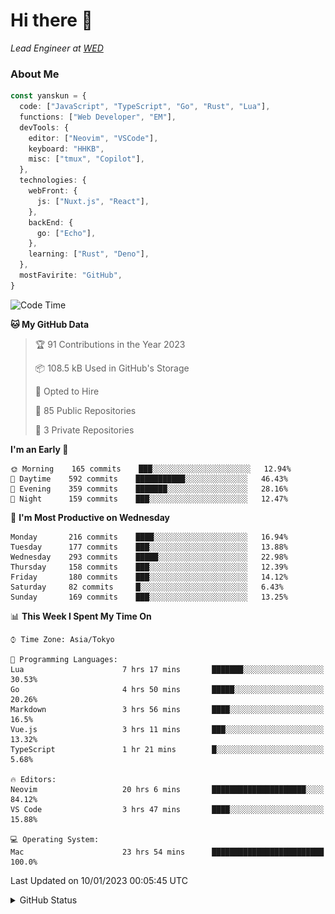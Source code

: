 # Hi there&nbsp;:wave:

_Lead Engineer at [WED](https://github.com/wedinc)_

### About Me

```ts
const yanskun = {
  code: ["JavaScript", "TypeScript", "Go", "Rust", "Lua"],
  functions: ["Web Developer", "EM"],
  devTools: {
    editor: ["Neovim", "VSCode"],
    keyboard: "HHKB",
    misc: ["tmux", "Copilot"],
  },
  technologies: {
    webFront: {
      js: ["Nuxt.js", "React"],
    },
    backEnd: {
      go: ["Echo"],
    },
    learning: ["Rust", "Deno"],
  },
  mostFavirite: "GitHub",
}
```

<!--START_SECTION:waka-->
![Code Time](http://img.shields.io/badge/Code%20Time-87%20hrs%2049%20mins-blue)

**🐱 My GitHub Data** 

> 🏆 91 Contributions in the Year 2023
 > 
> 📦 108.5 kB Used in GitHub's Storage 
 > 
> 💼 Opted to Hire
 > 
> 📜 85 Public Repositories 
 > 
> 🔑 3 Private Repositories  
 > 
**I'm an Early 🐤** 

```text
🌞 Morning    165 commits    ███░░░░░░░░░░░░░░░░░░░░░░   12.94% 
🌆 Daytime    592 commits    ███████████░░░░░░░░░░░░░░   46.43% 
🌃 Evening    359 commits    ███████░░░░░░░░░░░░░░░░░░   28.16% 
🌙 Night      159 commits    ███░░░░░░░░░░░░░░░░░░░░░░   12.47%

```
📅 **I'm Most Productive on Wednesday** 

```text
Monday       216 commits    ████░░░░░░░░░░░░░░░░░░░░░   16.94% 
Tuesday      177 commits    ███░░░░░░░░░░░░░░░░░░░░░░   13.88% 
Wednesday    293 commits    █████░░░░░░░░░░░░░░░░░░░░   22.98% 
Thursday     158 commits    ███░░░░░░░░░░░░░░░░░░░░░░   12.39% 
Friday       180 commits    ███░░░░░░░░░░░░░░░░░░░░░░   14.12% 
Saturday     82 commits     █░░░░░░░░░░░░░░░░░░░░░░░░   6.43% 
Sunday       169 commits    ███░░░░░░░░░░░░░░░░░░░░░░   13.25%

```


📊 **This Week I Spent My Time On** 

```text
⌚︎ Time Zone: Asia/Tokyo

💬 Programming Languages: 
Lua                      7 hrs 17 mins       ███████░░░░░░░░░░░░░░░░░░   30.53% 
Go                       4 hrs 50 mins       █████░░░░░░░░░░░░░░░░░░░░   20.26% 
Markdown                 3 hrs 56 mins       ████░░░░░░░░░░░░░░░░░░░░░   16.5% 
Vue.js                   3 hrs 11 mins       ███░░░░░░░░░░░░░░░░░░░░░░   13.32% 
TypeScript               1 hr 21 mins        █░░░░░░░░░░░░░░░░░░░░░░░░   5.68%

🔥 Editors: 
Neovim                   20 hrs 6 mins       █████████████████████░░░░   84.12% 
VS Code                  3 hrs 47 mins       ████░░░░░░░░░░░░░░░░░░░░░   15.88%

💻 Operating System: 
Mac                      23 hrs 54 mins      █████████████████████████   100.0%

```


 Last Updated on 10/01/2023 00:05:45 UTC
<!--END_SECTION:waka-->

<details>
<summary>GitHub Status</summary>
<picture>
  <source media="(prefers-color-scheme: dark)" srcset="https://raw.githubusercontent.com/yanskun/yanskun/master/profile-summary-card-output/nord_dark/0-profile-details.svg">
 <img src="https://raw.githubusercontent.com/yanskun/yanskun/master/profile-summary-card-output/default/0-profile-details.svg">
</picture>
<br>
<picture>
  <source media="(prefers-color-scheme: dark)" srcset="https://raw.githubusercontent.com/yanskun/yanskun/master/profile-summary-card-output/nord_dark/1-repos-per-language.svg">
 <img src="https://raw.githubusercontent.com/yanskun/yanskun/master/profile-summary-card-output/default/1-repos-per-language.svg">
</picture>
<picture>
  <source media="(prefers-color-scheme: dark)" srcset="https://raw.githubusercontent.com/yanskun/yanskun/master/profile-summary-card-output/nord_dark/2-most-commit-language.svg">
 <img src="https://raw.githubusercontent.com/yanskun/yanskun/master/profile-summary-card-output/default/2-most-commit-language.svg">
</picture>
<br>
<picture>
  <source media="(prefers-color-scheme: dark)" srcset="https://raw.githubusercontent.com/yanskun/yanskun/master/profile-summary-card-output/nord_dark/3-stats.svg">
 <img src="https://raw.githubusercontent.com/yanskun/yanskun/master/profile-summary-card-output/default/3-stats.svg">
</picture>
<picture>
  <source media="(prefers-color-scheme: dark)" srcset="https://raw.githubusercontent.com/yanskun/yanskun/master/profile-summary-card-output/nord_dark/4-productive-time.svg">
 <img src="https://raw.githubusercontent.com/yanskun/yanskun/master/profile-summary-card-output/default/4-productive-time.svg">
</picture>
</details>
